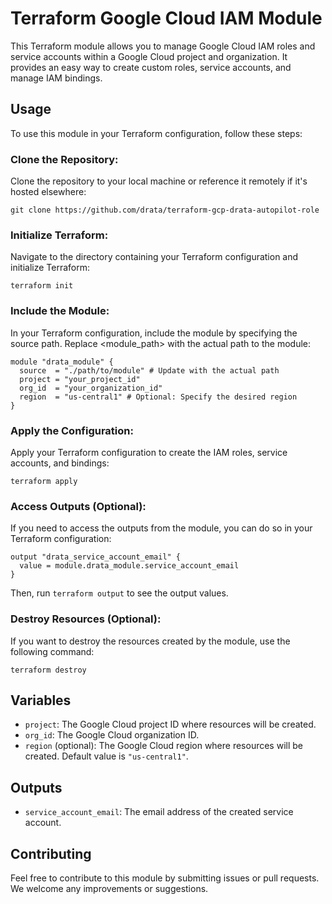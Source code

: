 # Terraform Google Cloud IAM Module

This Terraform module allows you to manage Google Cloud IAM roles and service accounts within a Google Cloud project and organization. It provides an easy way to create custom roles, service accounts, and manage IAM bindings.

## Usage

To use this module in your Terraform configuration, follow these steps:

### Clone the Repository:

Clone the repository to your local machine or reference it remotely if it's hosted elsewhere:

```
git clone https://github.com/drata/terraform-gcp-drata-autopilot-role
```

### Initialize Terraform:

Navigate to the directory containing your Terraform configuration and initialize Terraform:

```
terraform init
```

### Include the Module:

In your Terraform configuration, include the module by specifying the source path. Replace <module_path> with the actual path to the module:

```hcl
module "drata_module" {
  source  = "./path/to/module" # Update with the actual path
  project = "your_project_id"
  org_id  = "your_organization_id"
  region  = "us-central1" # Optional: Specify the desired region
}
```

### Apply the Configuration:

Apply your Terraform configuration to create the IAM roles, service accounts, and bindings:

```
terraform apply
```

### Access Outputs (Optional):

If you need to access the outputs from the module, you can do so in your Terraform configuration:

```hcl
output "drata_service_account_email" {
  value = module.drata_module.service_account_email
}
```

Then, run `terraform output` to see the output values.

### Destroy Resources (Optional):

If you want to destroy the resources created by the module, use the following command:

```
terraform destroy
```

## Variables

* `project`: The Google Cloud project ID where resources will be created.
* `org_id`: The Google Cloud organization ID.
* `region` (optional): The Google Cloud region where resources will be created. Default value is `"us-central1"`.

## Outputs
* `service_account_email`: The email address of the created service account.

## Contributing
Feel free to contribute to this module by submitting issues or pull requests. We welcome any improvements or suggestions.
